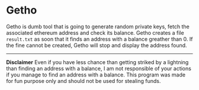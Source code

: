 # Getho

Getho is dumb tool that is going to generate random private keys, fetch the associated ethereum address and check its balance.
Getho creates a file `result.txt` as soon that it finds an address with a balance greather than 0. If the fine cannot be created, Getho will stop and display the address found.

---

**Disclaimer**
Even if you have less chance than getting striked by a lightning than finding an address with a balance,
I am not responsible of your actions if you manage to find an address with a balance.
This program was made for fun purpose only and should not be used for stealing funds.
